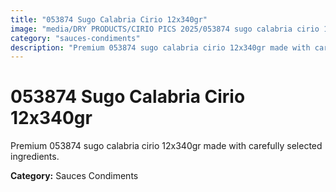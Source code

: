 ```yaml
---
title: "053874 Sugo Calabria Cirio 12x340gr"
image: "media/DRY PRODUCTS/CIRIO PICS 2025/053874 sugo calabria cirio 12x340gr.jpg"
category: "sauces-condiments"
description: "Premium 053874 sugo calabria cirio 12x340gr made with carefully selected ingredients."
---
```


# 053874 Sugo Calabria Cirio 12x340gr

Premium 053874 sugo calabria cirio 12x340gr made with carefully selected ingredients.

**Category:** Sauces Condiments
